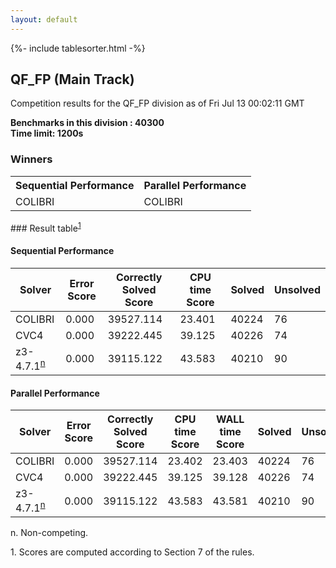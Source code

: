 ```yaml
---
layout: default
---
```

{%- include tablesorter.html -%}

##  QF_FP (Main Track)

Competition results for the QF_FP division as of Fri Jul 13 00:02:11 GMT

**Benchmarks in this division : 40300  
Time limit: 1200s** 

### Winners
<table>
<tr><th class="center">Sequential Performance</th><th class="center">Parallel Performance</th></tr>
<tr class="center"><td>COLIBRI</td><td>COLIBRI</td></tr></table>
### Result table<sup><a href="#fn1">1</a></sup>

#### Sequential Performance

<table id="sequential" class="result sorted">
<thead><tr class="center">
  <th>Solver</th>
  <th>Error Score</th>
  <th>Correctly Solved Score</th>
  <th>CPU time Score</th>
  <th>Solved</th>
  <th>Unsolved</th>
</tr></thead><tr>
  <td>COLIBRI</td>
  <td>0.000</td>
  <td>39527.114</td>
  <td>23.401</td>
<td>40224</td>
<td>76</td>
</tr><tr>
  <td>CVC4</td>
  <td>0.000</td>
  <td>39222.445</td>
  <td>39.125</td>
<td>40226</td>
<td>74</td>
</tr><tr>
  <td>z3-4.7.1<SUP><a href="#fn">n</a></SUP></td>
  <td>0.000</td>
  <td>39115.122</td>
  <td>43.583</td>
<td>40210</td>
<td>90</td>
</tr></table>

#### Parallel Performance

<table id="parallel" class="result sorted">
<thead><tr class="center">
  <th>Solver</th>
  <th>Error Score</th>
  <th>Correctly Solved Score</th>
  <th>CPU time Score</th>
  <th>WALL time Score</th>
  <th>Solved</th>
  <th>Unsolved</th>
</tr></thead><tr>
  <td>COLIBRI</td>
<td>0.000</td><td>39527.114</td><td>23.402</td><td>23.403</td><td>40224</td><td>76</td></tr><tr>
  <td>CVC4</td>
<td>0.000</td><td>39222.445</td><td>39.125</td><td>39.128</td><td>40226</td><td>74</td></tr><tr>
  <td>z3-4.7.1<SUP><a href="#fn">n</a></SUP></td>
<td>0.000</td><td>39115.122</td><td>43.583</td><td>43.581</td><td>40210</td><td>90</td></tr></table>
 <span id="fn"> n. Non-competing. </span>

 <span id="fn1"> 1. Scores are computed according to Section 7 of the rules. </span>


